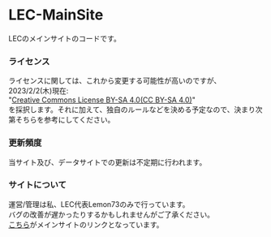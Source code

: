 # LEC-MainSite
LECのメインサイトのコードです。

### ライセンス
ライセンスに関しては、これから変更する可能性が高いのですが、<br>
2023/2/2(木)現在:<br>
"[Creative Commons License BY-SA 4.0(CC BY-SA 4.0)](https://creativecommons.org/licenses/by-sa/4.0/deed.ja)"<br>
を採択します。それに加えて、独自のルールなどを決める予定なので、決まり次第そちらを参考にしてください。

### 更新頻度
当サイト及び、データサイトでの更新は不定期に行われます。

### サイトについて
運営/管理は私、LEC代表Lemon73のみで行っています。<br>
バグの改善が遅かったりするかもしれませんがご了承ください。<br>
[こちら](http://lec.starfree.jp)がメインサイトのリンクとなっています。
